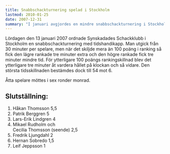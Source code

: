 ```yaml
---
title: Snabbschackturnering spelad i Stockholm
lastmod: 2010-01-25
date: 2007-12-31
summary: "I januari avgjordes en mindre snabbschackturnering i Stockholm \n Läs om snabbschackturneringen i stockholm  "
---
```


Lördagen den 13 januari 2007 ordnade Synskadades Schackklubb i Stockholm en snabbschackturnering med tidshandikapp. Man utgick från 30 minuter per spelare, men när det skiljde mera än 100 poäng i ranking så fick den lägre rankade tre minuter extra och den högre rankade fick tre minuter mindre tid. För ytterligare 100 poängs rankingskillnad blev det ytterligare tre minuter åt vardera hållet på klockan och så vidare. Den största tidsskillnaden bestämdes dock till 54 mot 6.

Åtta spelare möttes i sex ronder monrad.

Slutställning:
----------

1. Håkan Thomsson 5,5
2. Patrik Berggren 5
3. Lars-Erik Lindgren 4
4. Mikael Rudholm och   
    Cecilia Thomsson (seende) 2,5
5. Fredrik Ljungdahl 2
6. Hernan Sobredo 1,5
7. Leif Jeppsson 1